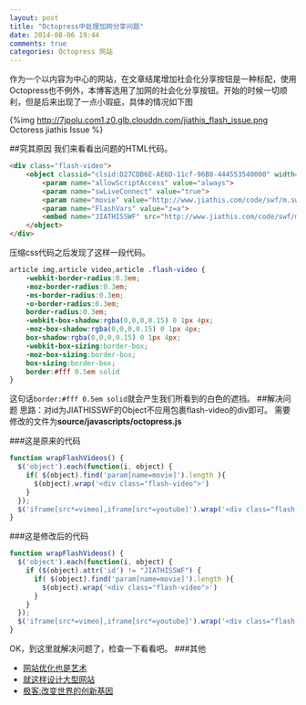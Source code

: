 ```yaml
---
layout: post
title: "Octopress中处理加网分享问题"
date: 2014-08-06 19:44
comments: true
categories: Octopress 网站
---
```


作为一个以内容为中心的网站，在文章结尾增加社会化分享按钮是一种标配，使用Octopress也不例外，本博客选用了加网的社会化分享按钮。开始的时候一切顺利，但是后来出现了一点小瑕疵，具体的情况如下图
<!--more-->
{%img http://7jpolu.com1.z0.glb.clouddn.com/jiathis_flash_issue.png Octoress jiathis Issue %}

##究其原因
我们来看看出问题的HTML代码。
```html linenos:false
<div class="flash-video">
    <object classid="clsid:D27CDB6E-AE6D-11cf-96B8-444553540000" width="0" height="0" id="JIATHISSWF" codebase="http://download.macromedia.com/pub/shockwave/cabs/flash/swflash.cab">
        <param name="allowScriptAccess" value="always">
        <param name="swLiveConnect" value="true">
        <param name="movie" value="http://www.jiathis.com/code/swf/m.swf">
        <param name="FlashVars" value="z=a">
        <embed name="JIATHISSWF" src="http://www.jiathis.com/code/swf/m.swf" flashvars="z=a" width="0" height="0" allowscriptaccess="always" swliveconnect="true" type="application/x-shockwave-flash" pluginspage="http://www.macromedia.com/go/getflashplayer">
    </object>
</div>
```

压缩css代码之后发现了这样一段代码。
```css linenos:false
article img,article video,article .flash-video {
	-webkit-border-radius:0.3em;
	-moz-border-radius:0.3em;
	-ms-border-radius:0.3em;
	-o-border-radius:0.3em;
	border-radius:0.3em;
	-webkit-box-shadow:rgba(0,0,0,0.15) 0 1px 4px;
	-moz-box-shadow:rgba(0,0,0,0.15) 0 1px 4px;
	box-shadow:rgba(0,0,0,0.15) 0 1px 4px;
	-webkit-box-sizing:border-box;
	-moz-box-sizing:border-box;
	box-sizing:border-box;
	border:#fff 0.5em solid
}
```
这句话`border:#fff 0.5em solid`就会产生我们所看到的白色的遮挡。
##解决问题
思路：对id为JIATHISSWF的Object不应用包裹flash-video的div即可。
需要修改的文件为**source/javascripts/octopress.js**

###这是原来的代码
```javascript linenos:false source/javascripts/octopress.js
function wrapFlashVideos() {
  $('object').each(function(i, object) {
    if( $(object).find('param[name=movie]').length ){
      $(object).wrap('<div class="flash-video">')
    }
  });
  $('iframe[src*=vimeo],iframe[src*=youtube]').wrap('<div class="flash-video">')
}
```
###这是修改后的代码
```javascript linenos:false source/javascripts/octopress.js
function wrapFlashVideos() {
  $('object').each(function(i, object) {
    if ($(object).attr('id') != "JIATHISSWF") {
      if( $(object).find('param[name=movie]').length ){
        $(object).wrap('<div class="flash-video">')
      }
    }
  });
  $('iframe[src*=vimeo],iframe[src*=youtube]').wrap('<div class="flash-video">')
}
```
OK，到这里就解决问题了，检查一下看看吧。
###其他
  * <a href="http://www.amazon.cn/gp/product/B007VEF454/ref=as_li_tf_tl?ie=UTF8&camp=536&creative=3200&creativeASIN=B007VEF454&linkCode=as2&tag=droidyue-23">网站优化也是艺术</a><img src="http://ir-cn.amazon-adsystem.com/e/ir?t=droidyue-23&l=as2&o=28&a=B007VEF454" width="1" height="1" border="0" alt="" style="border:none !important; margin:0px !important;" />
  * <a href="http://www.amazon.cn/gp/product/B00G6SNZXY/ref=as_li_tf_tl?ie=UTF8&camp=536&creative=3200&creativeASIN=B00G6SNZXY&linkCode=as2&tag=droidyue-23">就这样设计大型网站</a><img src="http://ir-cn.amazon-adsystem.com/e/ir?t=droidyue-23&l=as2&o=28&a=B00G6SNZXY" width="1" height="1" border="0" alt="" style="border:none !important; margin:0px !important;" />
  * <a href="http://www.amazon.cn/gp/product/B00C5KS5AA/ref=as_li_tf_tl?ie=UTF8&camp=536&creative=3200&creativeASIN=B00C5KS5AA&linkCode=as2&tag=droidyue-23">极客:改变世界的创新基因</a><img src="http://ir-cn.amazon-adsystem.com/e/ir?t=droidyue-23&l=as2&o=28&a=B00C5KS5AA" width="1" height="1" border="0" alt="" style="border:none !important; margin:0px !important;" />
